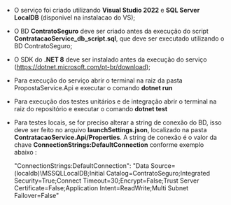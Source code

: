 - O serviço foi criado utilizando **Visual Studio 2022** e **SQL Server LocalDB** (disponivel na instalacao do VS);
- O BD **ContratoSeguro** deve ser criado antes da execução do script **ContratacaoService_db_script.sql**, que deve ser executado utilizando o BD ContratoSeguro;
- O SDK do **.NET 8** deve ser instalado antes da execução do serviço (https://dotnet.microsoft.com/pt-br/download);
- Para execução do serviço abrir o terminal na raiz da pasta PropostaService.Api e executar o comando **dotnet run**
- Para execução dos testes unitários e de integração abrir o terminal na raiz do repositório e executar o comando **dotnet test**
- Para testes locais, se for preciso alterar a string de conexão do BD, isso deve ser feito no arquivo **launchSettings.json**, localizado na pasta **ContratacaoService.Api/Properties**. A string de conexão é o valor da chave **ConnectionStrings:DefaultConnection** conforme exemplo abaixo :

  "ConnectionStrings:DefaultConnection": "Data Source=(localdb)\\MSSQLLocalDB;Initial Catalog=ContratoSeguro;Integrated Security=True;Connect Timeout=30;Encrypt=False;Trust Server Certificate=False;Application Intent=ReadWrite;Multi Subnet Failover=False"
